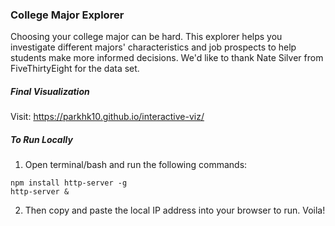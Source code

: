 ### College Major Explorer
Choosing your college major can be hard. This explorer helps you investigate different majors' characteristics and job prospects to help students make more informed decisions. We'd like to thank Nate Silver from FiveThirtyEight for the data set. 

##### Final Visualization
Visit: https://parkhk10.github.io/interactive-viz/

##### To Run Locally
1. Open terminal/bash and run the following commands:
```
npm install http-server -g
http-server &
```
2. Then copy and paste the local IP address into your browser to run. Voila!
